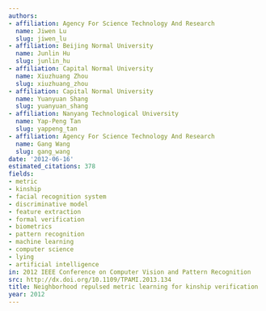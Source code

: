 ```yaml
---
authors:
- affiliation: Agency For Science Technology And Research
  name: Jiwen Lu
  slug: jiwen_lu
- affiliation: Beijing Normal University
  name: Junlin Hu
  slug: junlin_hu
- affiliation: Capital Normal University
  name: Xiuzhuang Zhou
  slug: xiuzhuang_zhou
- affiliation: Capital Normal University
  name: Yuanyuan Shang
  slug: yuanyuan_shang
- affiliation: Nanyang Technological University
  name: Yap-Peng Tan
  slug: yappeng_tan
- affiliation: Agency For Science Technology And Research
  name: Gang Wang
  slug: gang_wang
date: '2012-06-16'
estimated_citations: 378
fields:
- metric
- kinship
- facial recognition system
- discriminative model
- feature extraction
- formal verification
- biometrics
- pattern recognition
- machine learning
- computer science
- lying
- artificial intelligence
in: 2012 IEEE Conference on Computer Vision and Pattern Recognition
src: http://dx.doi.org/10.1109/TPAMI.2013.134
title: Neighborhood repulsed metric learning for kinship verification
year: 2012
---
```

